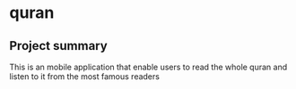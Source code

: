 # quran

## Project summary

This is an mobile application that enable users to read the whole quran and listen to it from the most famous readers
